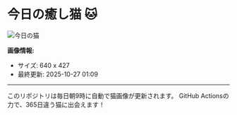 # 今日の癒し猫 🐱

![今日の猫](https://cdn2.thecatapi.com/images/MTUyMzg4OA.jpg)

**画像情報:**
- サイズ: 640 x 427
- 最終更新: 2025-10-27 01:09

---

このリポジトリは毎日朝9時に自動で猫画像が更新されます。
GitHub Actionsの力で、365日違う猫に出会えます！
